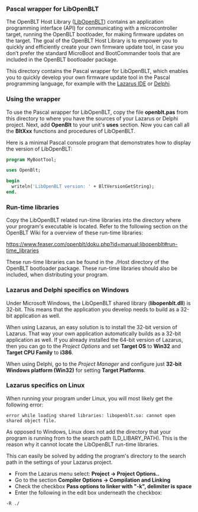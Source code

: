 ### Pascal wrapper for LibOpenBLT
The OpenBLT Host Library ([LibOpenBLT](https://www.feaser.com/openblt/doku.php?id=manual:libopenblt)) contains an application programming interface (API) for communicating with a microcontroller target, running the OpenBLT bootloader, for making firmware updates on the target. The goal of the OpenBLT Host Library is to empower you to quickly and efficiently create your own firmware update tool, in case you don’t prefer the standard MicroBoot and BootCommander tools that are included in the OpenBLT bootloader package.

This directory contains the Pascal wrapper for LibOpenBLT, which enables you to quickly develop your own firmware update tool in the Pascal programming language, for example with the [Lazarus IDE](https://www.lazarus-ide.org/) or [Delphi](https://www.embarcadero.com/products/delphi).

### Using the wrapper
To use the Pascal wrapper for LibOpenBLT, copy the file **openblt.pas** from this directory to where you have the sources of your Lazarus or Delphi project. Next, add **OpenBlt** to your unit's **uses** section. Now you can call all the **BltXxx** functions and procedures of LibOpenBLT.

Here is a minimal Pascal console program that demonstrates how to display the version of LibOpenBLT:

```pascal
program MyBootTool;

uses OpenBlt;

begin
  writeln('LibOpenBLT version: ' + BltVersionGetString);
end.
```

### Run-time libraries
Copy the LibOpenBLT related run-time libraries into the directory where your program's executable is located. Refer to the following section on the OpenBLT Wiki for a overview of these run-time libraries:

https://www.feaser.com/openblt/doku.php?id=manual:libopenblt#run-time_libraries

These run-time libraries can be found in the ./Host directory of the OpenBLT bootloader package. These run-time libraries should also be included, when distributing your program.

### Lazarus and Delphi specifics on Windows

Under Microsoft Windows, the LibOpenBLT shared library (**libopenblt.dll**) is 32-bit. This means that the application you develop needs to build as a 32-bit application as well. 

When using Lazarus, an easy solution is to install the 32-bit version of Lazarus. That way your own application automatically builds as a 32-bit application as well. If you already installed the 64-bit version of Lazarus, then you can go to the *Project Options* and set **Target OS** to **Win32** and **Target CPU Family** to **i386**.

When using Delphi, go to the *Project Manager* and configure just **32-bit Windows platform (Win32)** for setting **Target Platforms**.

### Lazarus specifics on Linux
When running your program under Linux, you will most likely get the following error:
```
error while loading shared libraries: libopenblt.so: cannot open shared object file.
```
As opposed to Windows, Linux does not add the directory that your program is running from to the search path (LD_LIBARY_PATH). This is the reason why it cannot locate the LibOpenBLT run-time libraries.

This can easily be solved by adding the program's directory to the search path in the settings of your Lazarus project.

- From the Lazarus menu select: **Project -> Project Options..**
- Go to the section **Compiler Options -> Compilation and Linking**
- Check the checkbox **Pass options to linker with "-k", delimiter is space**
- Enter the following in the edit box underneath the checkbox:
```
-R ./
```
